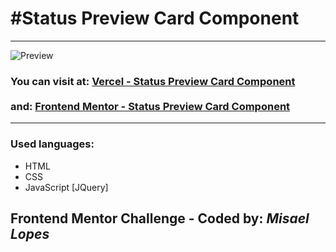 <h1> #Status Preview Card Component </h1>
<hr>
<img src="https://user-images.githubusercontent.com/66078558/118527529-4e52cc00-b739-11eb-9dcc-433f1c05fe7b.png" alt="Preview">
<h3>You can visit at: <a href="https://article-preview-component-master-mu-one.vercel.app/" target="_blank">Vercel - Status Preview Card Component</a>
<br><br> and: <a href="https://www.frontendmentor.io/solutions/article-preview-with-html-css-and-javascriptjquery-U2HAGYR7-" target="_blank">Frontend Mentor - Status Preview Card Component</a>
</h3>
<hr>
<h3>Used languages:</h3>
<ul>
  <li>HTML</li>
  <li>CSS</li>
  <li>JavaScript [JQuery]</li>
 </ul>
<h2> Frontend Mentor Challenge - Coded by: <em>Misael Lopes </em></h2>
